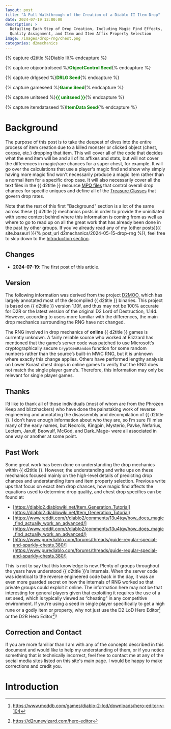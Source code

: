 ```yaml
---
layout: post
title: "A Full Walkthrough of the Creation of a Diablo II Item Drop"
date: 2024-07-19 12:00:00
description: >
  Detailing Each Step of Drop Creation, Including Magic Find Effects,
  Quality Assignment, and Item and Item Affix Property Selection
image: /images/drop-rng/chest.png
categories: d2mechanics
---
```


{% capture d2title %}Diablo&nbsp;II{% endcapture %}

{% capture objcontrolseed %}<span style="color:green"><b>ObjectControl Seed</b></span>{% endcapture %}

{% capture drlgseed %}<span style="color:green"><b>DRLG Seed</b></span>{% endcapture %}

{% capture gameseed %}<span style="color:green"><b>Game Seed</b></span>{% endcapture %}

{% capture unitseed %}<span style="color:green"><b>{{ unitseed }}</b></span>{% endcapture %}

{% capture itemdataseed %}<span style="color:green"><b>ItemData Seed</b></span>{% endcapture %}


# Background

The purpose of this post is to take the deepest of dives into the entire process
of item creation due to a killed monster or clicked object (chest, corpse, etc.)
dropping that item. This will cover all of the code that decides what the end
item will be and all of its affixes and stats, but will not cover the differences
in magic/rare chances for a super chest, for example. It will go over the
calculations that use a player's magic find and show why simply having more magic
find won't necessarily produce a magic item rather than a normal item for a
specific drop case. It will also necessarily cover all the text files in
the {{ d2title }} resource [MPQ files](https://web.archive.org/web/20120222093346/http://wiki.devklog.net/index.php?title=The_MoPaQ_Archive_Format)
that control overall drop chances for specific uniques and define all of the
[Treasure Classes](https://d2mods.info/forum/kb/viewarticle?a=410) that govern
drop rates.

Note that the rest of this first "Background" section is a lot of the same
across these {{ d2title }} mechanics posts in order to provide the uninitiated
with some context behind where this information is coming from as well as where
to go to read up on all the great work that has already been done in the past
by other groups. If you've already read any of my [other posts]({{ site.baseurl
}}{% post_url d2mechanics/2024-05-15-drop-rng %}), feel free to skip down to
the [Introduction section](#introduction).

## Changes

- **2024-07-19**: The first post of this article.

## Version

The following information was derived from the project [D2MOO](https://github.com/ThePhrozenKeep/D2MOO), which has largely
annotated most of the decompiled {{ d2title }} binaries. This project
is based on {{ d2title }} version 1.10f, and thus may not be 100%
accurate for D2R or the latest version of the original D2 Lord of
Destruction, 1.14d. However, according to users more familiar with
the differences, the main drop mechanics surrounding the RNG have
not changed.

The RNG involved in drop mechanics of **online** {{ d2title }} games is
currently unknown. A fairly reliable source who worked at Blizzard
has mentioned that the game’s server code was patched to use Microsoft’s
cryptographically secure `CryptGenRandom` function for some random 
numbers rather than the source’s built-in MWC RNG, but it is unknown
where exactly this change applies. Others have performed lengthy analysis
on Lower Kurast chest drops in online games to verify that the RNG
does not match the single player game’s. Therefore, this information may
only be relevant for single player games.

## Thanks

I’d like to thank all of those individuals (most of whom are from the
Phrozen Keep and blizzhackers) who have done the painstaking work of
reverse engineering and annotating the disassembly and decompilation of
{{ d2title }}. I don’t have enough information about who they are, so
I’m sure I’ll miss many of the early names, but Necrolis, Kingpin,
Mysterio, Pavke, Nefarius, Lectem, Jarulf, Beowulf, McGod, and
Dark_Mage- were all associated in one way or another at some point.

## Past Work

Some great work has been done on understanding the drop mechanics within
{{ d2title }}. However, the understanding and write ups on these mechanics
focused mainly on the high-level details of predicting drop chances and
understanding item and item property selection. Previous write ups that
focus on exact item drop chances, how magic find affects the equations
used to determine drop quality, and chest drop specifics can be found at:

- [https://diablo2.diablowiki.net/Item_Generation_Tutorial](https://diablo2.diablowiki.net/Item_Generation_Tutorial)
- [https://www.reddit.com/r/diablo2/comments/13u4tqv/how_does_magic_find_actually_work_an_advanced/](https://www.reddit.com/r/diablo2/comments/13u4tqv/how_does_magic_find_actually_work_an_advanced/)
- [https://www.purediablo.com/forums/threads/guide-regular-special-and-sparkly-chests.380/](https://www.purediablo.com/forums/threads/guide-regular-special-and-sparkly-chests.380/)

This is not to say that this knowledge is new. Plenty of groups
throughout the years have understood {{ d2title }}’s internals. When the
server code was identical to the reverse engineered code back in the
day, it was an even more guarded secret on how the internals of RNG
worked so that private groups could exploit it online. The information
here may not be that interesting for general players given that
exploiting it requires the use of a set seed, which is typically viewed
as “cheating” in any competitive environment. If you’re using a seed in
single player specifically to get a high rune or a godly item or
property, why not just use the D2 LoD Hero Editor[^1] or the D2R Hero
Editor[^2]?

[^1]: https://www.moddb.com/games/diablo-2-lod/downloads/hero-editor-v-104
[^2]: https://d2runewizard.com/hero-editor

## Correction and Contact

If you are more familiar than I am with any of the concepts described in
this document and would like to help my understanding of them, or if you
notice something that is technically incorrect, feel free to contact me
at any of the social media sites listed on this site's main page. I would
be happy to make corrections and credit you.


# Introduction

